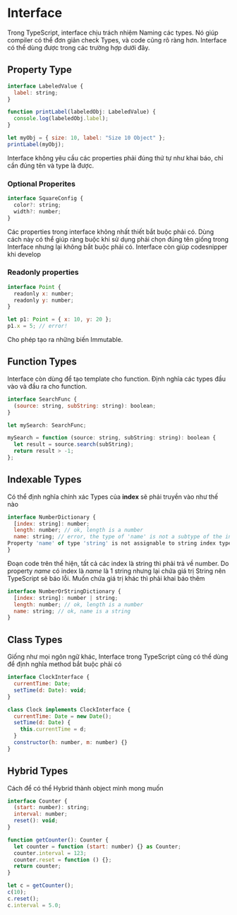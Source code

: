 # Interface
Trong TypeScript, interface chịu trách nhiệm Naming các types. Nó giúp compiler có thể đơn giản check Types, và code cũng rõ ràng hơn. 
Interface có thể dùng được trong các trường hợp dưới đây.

## Property Type
```javascript
interface LabeledValue {
  label: string;
}

function printLabel(labeledObj: LabeledValue) {
  console.log(labeledObj.label);
}

let myObj = { size: 10, label: "Size 10 Object" };
printLabel(myObj);
```
Interface không yêu cầu các properties phải đúng thứ tự như khai báo, chỉ cần đúng tên và type là được. 

### Optional Properites
```javascript
interface SquareConfig {
  color?: string;
  width?: number;
}
```
Các properties trong interface không nhất thiết bắt buộc phải có. Dùng cách này có thể giúp ràng buộc khi sử dụng phải chọn đúng tên giống trong Interface nhưng lại không bắt buộc phải có. Interface còn giúp codesnipper khi develop

### Readonly properties
```javascript
interface Point {
  readonly x: number;
  readonly y: number;
}

let p1: Point = { x: 10, y: 20 };
p1.x = 5; // error!
```
Cho phép tạo ra những biến Immutable. 

## Function Types
Interface còn dùng để tạo template cho function. Định nghĩa các types đầu vào và đầu ra cho function.
```javascript
interface SearchFunc {
  (source: string, subString: string): boolean;
}

let mySearch: SearchFunc;

mySearch = function (source: string, subString: string): boolean {
  let result = source.search(subString);
  return result > -1;
};
```

## Indexable Types
Có thể định nghĩa chính xác Types của **index** sẽ phải truyền vào như thế nào
```javascript
interface NumberDictionary {
  [index: string]: number;
  length: number; // ok, length is a number
  name: string; // error, the type of 'name' is not a subtype of the indexer
Property 'name' of type 'string' is not assignable to string index type 'number'.
}
```
Đoạn code trên thể hiện, tất cả các index là string thì phải trả về number. Do property *name* có index là *name* là 1 string nhưng lại chứa giá trị String nên TypeScript sẽ báo lỗi. 
Muốn chứa giá trị khác thì phải khai báo thêm
```javascript
interface NumberOrStringDictionary {
  [index: string]: number | string;
  length: number; // ok, length is a number
  name: string; // ok, name is a string
}

```

## Class Types
Giống như mọi ngôn ngữ khác, Interface trong TypeScript cũng có thể dùng để định nghĩa method bắt buộc phải có 
```javascript
interface ClockInterface {
  currentTime: Date;
  setTime(d: Date): void;
}

class Clock implements ClockInterface {
  currentTime: Date = new Date();
  setTime(d: Date) {
    this.currentTime = d;
  }
  constructor(h: number, m: number) {}
}

```
## Hybrid Types
Cách để có thể Hybrid thành object mình mong muốn
```javascript
interface Counter {
  (start: number): string;
  interval: number;
  reset(): void;
}

function getCounter(): Counter {
  let counter = function (start: number) {} as Counter;
  counter.interval = 123;
  counter.reset = function () {};
  return counter;
}

let c = getCounter();
c(10);
c.reset();
c.interval = 5.0;
```